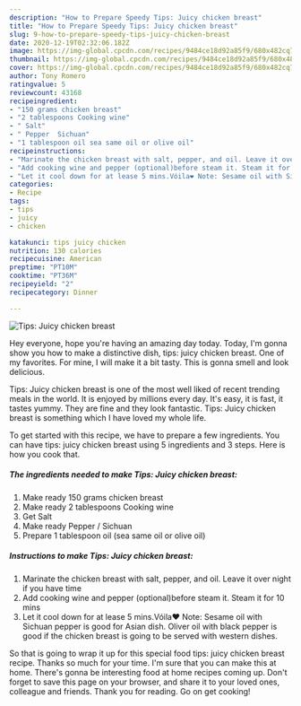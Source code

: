```yaml
---
description: "How to Prepare Speedy Tips: Juicy chicken breast"
title: "How to Prepare Speedy Tips: Juicy chicken breast"
slug: 9-how-to-prepare-speedy-tips-juicy-chicken-breast
date: 2020-12-19T02:32:06.182Z
image: https://img-global.cpcdn.com/recipes/9484ce18d92a85f9/680x482cq70/tips-juicy-chicken-breast-recipe-main-photo.jpg
thumbnail: https://img-global.cpcdn.com/recipes/9484ce18d92a85f9/680x482cq70/tips-juicy-chicken-breast-recipe-main-photo.jpg
cover: https://img-global.cpcdn.com/recipes/9484ce18d92a85f9/680x482cq70/tips-juicy-chicken-breast-recipe-main-photo.jpg
author: Tony Romero
ratingvalue: 5
reviewcount: 43168
recipeingredient:
- "150 grams chicken breast"
- "2 tablespoons Cooking wine"
- " Salt"
- " Pepper  Sichuan"
- "1 tablespoon oil sea same oil or olive oil"
recipeinstructions:
- "Marinate the chicken breast with salt, pepper, and oil. Leave it over night if you have time"
- "Add cooking wine and pepper (optional)before steam it. Steam it for 10 mins"
- "Let it cool down for at lease 5 mins.Vóila❤️ Note: Sesame oil with Sichuan pepper is good for Asian dish. Oliver oil with black pepper is good if the chicken breast is going to be served with western dishes."
categories:
- Recipe
tags:
- tips
- juicy
- chicken

katakunci: tips juicy chicken 
nutrition: 130 calories
recipecuisine: American
preptime: "PT10M"
cooktime: "PT36M"
recipeyield: "2"
recipecategory: Dinner

---
```



![Tips: Juicy chicken breast](https://img-global.cpcdn.com/recipes/9484ce18d92a85f9/680x482cq70/tips-juicy-chicken-breast-recipe-main-photo.jpg)

Hey everyone, hope you're having an amazing day today. Today, I'm gonna show you how to make a distinctive dish, tips: juicy chicken breast. One of my favorites. For mine, I will make it a bit tasty. This is gonna smell and look delicious.



Tips: Juicy chicken breast is one of the most well liked of recent trending meals in the world. It is enjoyed by millions every day. It's easy, it is fast, it tastes yummy. They are fine and they look fantastic. Tips: Juicy chicken breast is something which I have loved my whole life.


To get started with this recipe, we have to prepare a few ingredients. You can have tips: juicy chicken breast using 5 ingredients and 3 steps. Here is how you cook that.

<!--inarticleads1-->

##### The ingredients needed to make Tips: Juicy chicken breast:

1. Make ready 150 grams chicken breast
1. Make ready 2 tablespoons Cooking wine
1. Get  Salt
1. Make ready  Pepper / Sichuan
1. Prepare 1 tablespoon oil (sea same oil or olive oil)




<!--inarticleads2-->

##### Instructions to make Tips: Juicy chicken breast:

1. Marinate the chicken breast with salt, pepper, and oil. Leave it over night if you have time
1. Add cooking wine and pepper (optional)before steam it. Steam it for 10 mins
1. Let it cool down for at lease 5 mins.Vóila❤️ Note: Sesame oil with Sichuan pepper is good for Asian dish. Oliver oil with black pepper is good if the chicken breast is going to be served with western dishes.




So that is going to wrap it up for this special food tips: juicy chicken breast recipe. Thanks so much for your time. I'm sure that you can make this at home. There's gonna be interesting food at home recipes coming up. Don't forget to save this page on your browser, and share it to your loved ones, colleague and friends. Thank you for reading. Go on get cooking!
